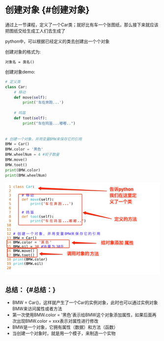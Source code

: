 # 创建对象 {#创建对象}

通过上一节课程，定义了一个Car类；就好比有车一个张图纸，那么接下来就应该把图纸交给生成工人们去生成了

python中，可以根据已经定义的类去创建出一个个对象

创建对象的格式为:

```
对象名 = 类名()

```

创建对象demo:

```py
# 定义类
class Car:
    # 移动
    def move(self):
        print('车在奔跑...')

    # 鸣笛
    def toot(self):
        print("车在鸣笛...嘟嘟..")


# 创建一个对象，并用变量BMW来保存它的引用
BMW = Car()
BMW.color = '黑色'
BMW.wheelNum = 4 #轮子数量
BMW.move()
BMW.toot()
print(BMW.color)
print(BMW.wheelNum)
```

![](/assets/class_object.png)

## 总结： {#总结：}

* BMW = Car\(\)，这样就产生了一个Car的实例对象，此时也可以通过实例对象BMW来访问属性或者方法
* 第一次使用BMW.color = '黑色'表示给BMW这个对象添加属性，如果后面再次出现BMW.color = xxx表示对属性进行修改
* BMW是一个对象，它拥有属性（数据）和方法（函数）
* 当创建一个对象时，就是用一个模子，来制造一个实物



